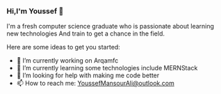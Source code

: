 ### Hi,I'm Youssef 👋
I'm a fresh computer science graduate who is passionate about learning new technologies 
And train to get a chance in the field.

Here are some ideas to get you started:

- 🔭 I’m currently working on Arqamfc
- 🌱 I’m currently learning some technologies include MERNStack
- 🤔 I’m looking for help with making me code better
- 📫 How to reach me: YoussefMansourAli@outlook.com


